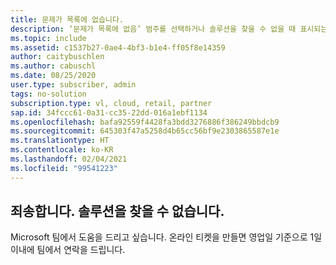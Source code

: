 ```yaml
---
title: 문제가 목록에 없습니다.
description: ‘문제가 목록에 없음’ 범주를 선택하거나 솔루션을 찾을 수 없을 때 표시되는 솔루션
ms.topic: include
ms.assetid: c1537b27-0ae4-4bf3-b1e4-ff05f8e14359
author: caitybuschlen
ms.author: cabuschl
ms.date: 08/25/2020
user.type: subscriber, admin
tags: no-solution
subscription.type: vl, cloud, retail, partner
sap.id: 34fccc61-0a31-cc35-22dd-016a1ebf1134
ms.openlocfilehash: bafa92559f4428fa3bdd3276886f386249bbdcb9
ms.sourcegitcommit: 645303f47a5258d4b65cc56bf9e2303865587e1e
ms.translationtype: HT
ms.contentlocale: ko-KR
ms.lasthandoff: 02/04/2021
ms.locfileid: "99541223"
---
```

## <a name="sorry-we-couldnt-find-a-solution-for-you"></a>죄송합니다. 솔루션을 찾을 수 없습니다. 

Microsoft 팀에서 도움을 드리고 싶습니다. 온라인 티켓을 만들면 영업일 기준으로 1일 이내에 팀에서 연락을 드립니다. 